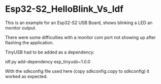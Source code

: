 # Esp32-S2_HelloBlink_Vs_Idf

This is an example for an Esp32-S2 USB Board, shows blinking a LED an monitor output.

There were some difficulties with a monitor com port not showing up after flashing the application.

TinyUSB had to be added as a dependency:

idf.py add-dependency esp_tinyusb~1.0.0

With the sdkconfig file used here (copy sdkconfig.copy to sdkconfig) it worked as expected.
